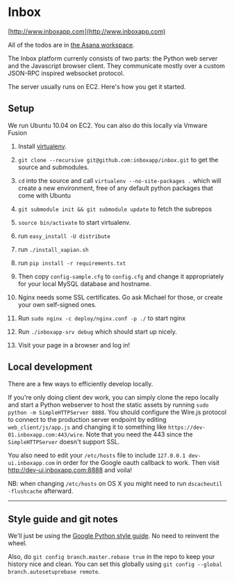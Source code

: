 # Inbox

[http://www.inboxapp.com](http://www.inboxapp.com)

All of the todos are in [the Asana workspace](https://app.asana.com/0/4983727800919/4983727800919).


The Inbox platform currenly consists of two parts: the Python web server and the Javascript browser client. They communicate mostly over a custom JSON-RPC inspired websocket protocol.

The server usually runs on EC2. Here's how you get it started.


## Setup

We run Ubuntu 10.04 on EC2. You can also do this locally via Vmware Fusion

1. Install [virtualenv](http://www.virtualenv.org/en/latest/).

2. `git clone --recursive git@github.com:inboxapp/inbox.git` to get the source and submodules.

3. `cd` into the source and call `virtualenv --no-site-packages .` which will create a new environment, free of any default python packages that come with Ubuntu

4. `git submodule init && git submodule update` to fetch the subrepos

5. `source bin/activate` to start virtualenv.

6. run `easy_install -U distribute`

7. run `./install_xapian.sh`

8. run `pip install -r requirements.txt`

9. Then copy `config-sample.cfg` to `config.cfg` and change it appropriately for your local MySQL database and hostname.

10. Nginx needs some SSL certificates. Go ask Michael for those, or create your own self-signed ones.

11. Run `sudo nginx -c deploy/nginx.conf -p ./` to start nginx

12. Run `./inboxapp-srv debug` which should start up nicely.

13. Visit your page in a browser and log in!


## Local development

There are a few ways to efficiently develop locally.

If you're only doing client dev work, you can simply clone the repo locally and start a Python webserver to host the static assets by running `sudo python -m SimpleHTTPServer 8888`. You should configure the Wire.js protocol to connect to the production server endpoint by editing `web_client/js/app.js` and changing it to something like `https://dev-01.inboxapp.com:443/wire`. Note that you need the 443 since the `SimpleHTTPServer` doesn't support SSL.

You also need to edit your `/etc/hosts` file to include `127.0.0.1 dev-ui.inboxapp.com` in order for the Google oauth callback to work. Then visit http://dev-ui.inboxapp.com:8888 and voila!

NB: when changing `/etc/hosts` on OS X you might need to run `dscacheutil -flushcache` afterward.


<hr/>

## Style guide and git notes

We'll just be using the [Google Python style guide](http://google-styleguide.googlecode.com/svn/trunk/pyguide.html). No need to reinvent the wheel.

Also, do `git config branch.master.rebase true` in the repo to keep your history nice and clean. You can set this globally using `git config --global branch.autosetuprebase remote`.
